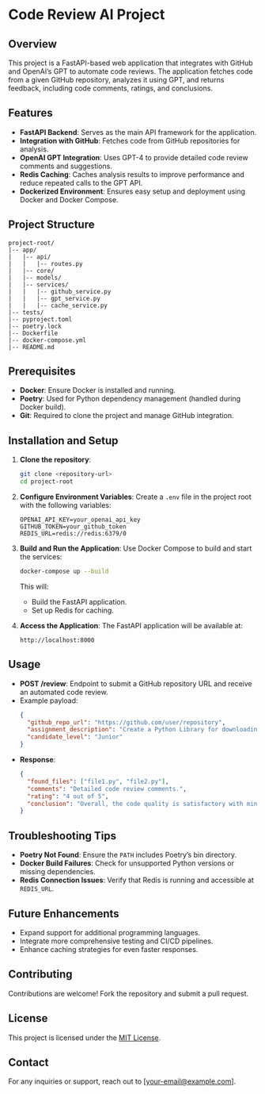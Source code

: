 # Code Review AI Project

## Overview
This project is a FastAPI-based web application that integrates with GitHub and OpenAI’s GPT to automate code reviews. 
The application fetches code from a given GitHub repository, analyzes it using GPT, and returns feedback, 
including code comments, ratings, and conclusions.

## Features
- **FastAPI Backend**: Serves as the main API framework for the application.
- **Integration with GitHub**: Fetches code from GitHub repositories for analysis.
- **OpenAI GPT Integration**: Uses GPT-4 to provide detailed code review comments and suggestions.
- **Redis Caching**: Caches analysis results to improve performance and reduce repeated calls to the GPT API.
- **Dockerized Environment**: Ensures easy setup and deployment using Docker and Docker Compose.

## Project Structure
```
project-root/
|-- app/
|   |-- api/
|   |   |-- routes.py
|   |-- core/
|   |-- models/
|   |-- services/
|   |   |-- github_service.py
|   |   |-- gpt_service.py
|   |   |-- cache_service.py
|-- tests/
|-- pyproject.toml
|-- poetry.lock
|-- Dockerfile
|-- docker-compose.yml
|-- README.md
```

## Prerequisites
- **Docker**: Ensure Docker is installed and running.
- **Poetry**: Used for Python dependency management (handled during Docker build).
- **Git**: Required to clone the project and manage GitHub integration.

## Installation and Setup
1. **Clone the repository**:
   ```bash
   git clone <repository-url>
   cd project-root
   ```

2. **Configure Environment Variables**:
   Create a `.env` file in the project root with the following variables:
   ```env
   OPENAI_API_KEY=your_openai_api_key
   GITHUB_TOKEN=your_github_token
   REDIS_URL=redis://redis:6379/0
   ```

3. **Build and Run the Application**:
   Use Docker Compose to build and start the services:
   ```bash
   docker-compose up --build
   ```

   This will:
   - Build the FastAPI application.
   - Set up Redis for caching.

4. **Access the Application**:
   The FastAPI application will be available at:
   ```
   http://localhost:8000
   ```

## Usage
- **POST /review**: Endpoint to submit a GitHub repository URL and receive an automated code review.
- Example payload:
  ```json
  {
    "github_repo_url": "https://github.com/user/repository",
    "assignment_description": "Create a Python Library for downloading a folder in a GitHub repository.",
    "candidate_level": "Junior"
  }
  ```
- **Response**:
  ```json
  {
    "found_files": ["file1.py", "file2.py"],
    "comments": "Detailed code review comments.",
    "rating": "4 out of 5",
    "conclusion": "Overall, the code quality is satisfactory with minor improvements suggested."
  }
  ```

## Troubleshooting Tips
- **Poetry Not Found**: Ensure the `PATH` includes Poetry’s bin directory.
- **Docker Build Failures**: Check for unsupported Python versions or missing dependencies.
- **Redis Connection Issues**: Verify that Redis is running and accessible at `REDIS_URL`.

## Future Enhancements
- Expand support for additional programming languages.
- Integrate more comprehensive testing and CI/CD pipelines.
- Enhance caching strategies for even faster responses.

## Contributing
Contributions are welcome! Fork the repository and submit a pull request.

## License
This project is licensed under the [MIT License](LICENSE).

## Contact
For any inquiries or support, reach out to [your-email@example.com].

